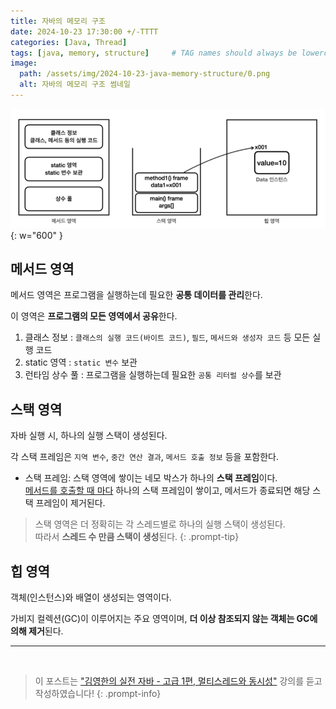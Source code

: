 ```yaml
---
title: 자바의 메모리 구조
date: 2024-10-23 17:30:00 +/-TTTT
categories: [Java, Thread]
tags: [java, memory, structure]     # TAG names should always be lowercase
image:
  path: /assets/img/2024-10-23-java-memory-structure/0.png
  alt: 자바의 메모리 구조 썸네일
---
```


![img](/assets/img/2024-10-23-java-memory-structure/0.png){: w="600" }

## 메서드 영역

메서드 영역은 프로그램을 실행하는데 필요한 **공통 데이터를 관리**한다. 

이 영역은 **프로그램의 모든 영역에서 공유**한다.

1. 클래스 정보 : `클래스의 실행 코드(바이트 코드)`, `필드`, `메서드와 생성자 코드` 등 모든 실행 코드
2. static 영역 : `static 변수` 보관
3. 런타임 상수 풀 : 프로그램을 실행하는데 필요한 `공통 리터럴 상수`를 보관

## 스택 영역

자바 실행 시, 하나의 실행 스택이 생성된다.

각 스택 프레임은 `지역 변수`, `중간 연산 결과`, `메서드 호출 정보` 등을 포함한다.

- 스택 프레임: 스택 영역에 쌓이는 네모 박스가 하나의 **스택 프레임**이다. <br>
    <u>메서드를 호출할 때 마다</u> 하나의 스택 프레임이 쌓이고, 메서드가 종료되면 해당 스택 프레임이 제거된다.

> 스택 영역은 더 정확히는 각 스레드별로 하나의 실행 스택이 생성된다.  <br>
> 따라서 **스레드 수 만큼 스택이 생성**된다.
{: .prompt-tip}

## 힙 영역

객체(인스턴스)와 배열이 생성되는 영역이다.

가비지 컬렉션(GC)이 이루어지는 주요 영역이며, **더 이상 참조되지 않는 객체는 GC에 의해 제거**된다.

---

<br>

> 이 포스트는 ["김영한의 실전 자바 - 고급 1편, 멀티스레드와 동시성"](https://www.inflearn.com/course/%EA%B9%80%EC%98%81%ED%95%9C%EC%9D%98-%EC%8B%A4%EC%A0%84-%EC%9E%90%EB%B0%94-%EA%B3%A0%EA%B8%89-1) 강의를 듣고 작성하였습니다!
{: .prompt-info}